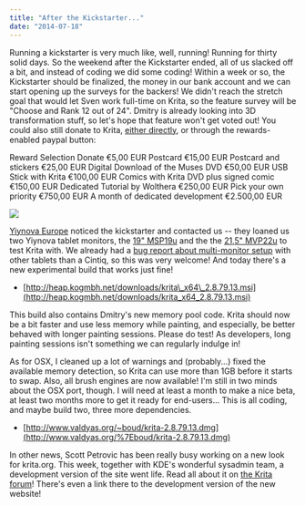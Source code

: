 ```yaml
---
title: "After the Kickstarter..."
date: "2014-07-18"
---
```


Running a kickstarter is very much like, well, running! Running for thirty solid days. So the weekend after the Kickstarter ended, all of us slacked off a bit, and instead of coding we did some coding! Within a week or so, the Kickstarter should be finalized, the money in our bank account and we can start opening up the surveys for the backers! We didn't reach the stretch goal that would let Sven work full-time on Krita, so the feature survey will be "Choose and Rank 12 out of 24". Dmitry is already looking into 3D transformation stuff, so let's hope that feature won't get voted out! You could also still donate to Krita, [either directly](https://krita.org/support-krita), or through the rewards-enabled paypal button:

 Reward Selection Donate €5,00 EUR Postcard €15,00 EUR Postcard and stickers €25,00 EUR Digital Download of the Muses DVD €50,00 EUR USB Stick with Krita €100,00 EUR Comics with Krita DVD plus signed comic €150,00 EUR Dedicated Tutorial by Wolthera €250,00 EUR Pick your own priority €750,00 EUR A month of dedicated development €2.500,00 EUR 

 ![](../images/pixel.gif)

[Yiynova Europe](http://www.yiynova.eu/) noticed the kickstarter and contacted us -- they loaned us two Yiynova tablet monitors, the [19" MSP19u](http://www.yiynova.eu/msp19u.php) and the the [21,5" MVP22u](http://www.yiynova.eu/mvp22u.php) to test Krita with. We already had a [bug report about multi-monitor setup](https://bugs.kde.org/show_bug.cgi?id=337101) with other tablets than a Cintiq, so this was very welcome! And today there's a new experimental build that works just fine!

- [http://heap.kogmbh.net/downloads/krita\_x64\_2.8.79.13.msi](http://heap.kogmbh.net/downloads/krita_x64_2.8.79.13.msi)

This build also contains Dmitry's new memory pool code. Krita should now be a bit faster and use less memory while painting, and especially, be better behaved with longer painting sessions. Please do test! As developers, long painting sessions isn't something we can regularly indulge in!

As for OSX, I cleaned up a lot of warnings and (probably...) fixed the available memory detection, so Krita can use more than 1GB before it starts to swap. Also, all brush engines are now available! I'm still in two minds about the OSX port, though. I will need at least a month to make a nice beta, at least two months more to get it ready for end-users... This is all coding, and maybe build two, three more dependencies.

- [http://www.valdyas.org/~boud/krita-2.8.79.13.dmg](http://www.valdyas.org/%7Eboud/krita-2.8.79.13.dmg)

In other news, Scott Petrovic has been really busy working on a new look for krita.org. This week, together with KDE's wonderful sysadmin team, a development version of the site went life. Read all about it on [the Krita forum](https://forum.kde.org/viewtopic.php?f=139&t=121313&start=30#p315077)! There's even a link there to the development version of the new website!
